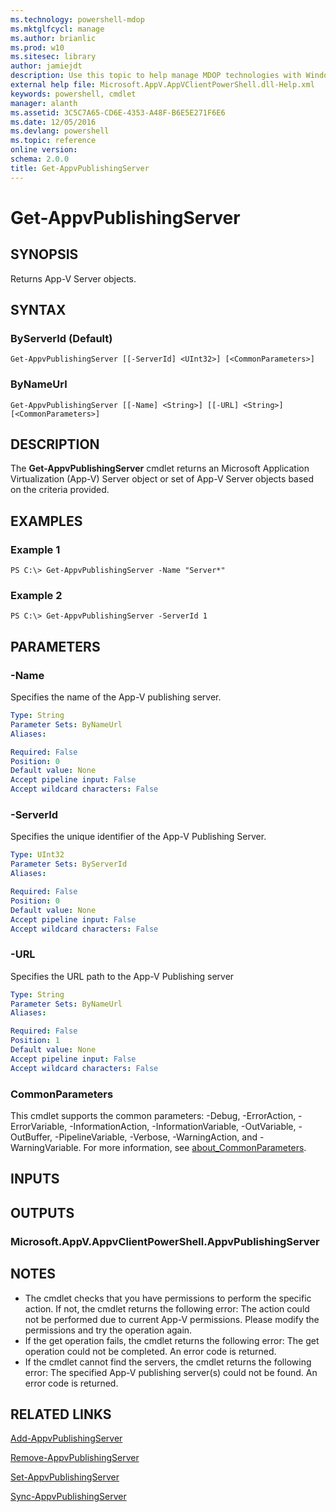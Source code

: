 ```yaml
---
ms.technology: powershell-mdop
ms.mktglfcycl: manage
ms.author: brianlic
ms.prod: w10
ms.sitesec: library
author: jamiejdt
description: Use this topic to help manage MDOP technologies with Windows PowerShell.
external help file: Microsoft.AppV.AppVClientPowerShell.dll-Help.xml
keywords: powershell, cmdlet
manager: alanth 
ms.assetid: 3C5C7A65-CD6E-4353-A48F-B6E5E271F6E6
ms.date: 12/05/2016
ms.devlang: powershell
ms.topic: reference
online version: 
schema: 2.0.0
title: Get-AppvPublishingServer
---
```


# Get-AppvPublishingServer

## SYNOPSIS
Returns App-V Server objects.

## SYNTAX

### ByServerId (Default)
```
Get-AppvPublishingServer [[-ServerId] <UInt32>] [<CommonParameters>]
```

### ByNameUrl
```
Get-AppvPublishingServer [[-Name] <String>] [[-URL] <String>] [<CommonParameters>]
```

## DESCRIPTION
The **Get-AppvPublishingServer** cmdlet returns an Microsoft Application Virtualization (App-V) Server object or set of App-V Server objects based on the criteria provided.

## EXAMPLES

### Example 1
```
PS C:\> Get-AppvPublishingServer -Name "Server*"
```

### Example 2
```
PS C:\> Get-AppvPublishingServer -ServerId 1
```

## PARAMETERS

### -Name
Specifies the name of the App-V publishing server.

```yaml
Type: String
Parameter Sets: ByNameUrl
Aliases: 

Required: False
Position: 0
Default value: None
Accept pipeline input: False
Accept wildcard characters: False
```

### -ServerId
Specifies the unique identifier of the App-V Publishing Server.

```yaml
Type: UInt32
Parameter Sets: ByServerId
Aliases: 

Required: False
Position: 0
Default value: None
Accept pipeline input: False
Accept wildcard characters: False
```

### -URL
Specifies the URL path to the App-V Publishing server

```yaml
Type: String
Parameter Sets: ByNameUrl
Aliases: 

Required: False
Position: 1
Default value: None
Accept pipeline input: False
Accept wildcard characters: False
```

### CommonParameters
This cmdlet supports the common parameters: -Debug, -ErrorAction, -ErrorVariable, -InformationAction, -InformationVariable, -OutVariable, -OutBuffer, -PipelineVariable, -Verbose, -WarningAction, and -WarningVariable. For more information, see [about_CommonParameters](http://go.microsoft.com/fwlink/?LinkID=113216).

## INPUTS

## OUTPUTS

### Microsoft.AppV.AppvClientPowerShell.AppvPublishingServer

## NOTES
* The cmdlet checks that you have permissions to perform the specific action. If not, the cmdlet returns the following error:  The action could not be performed due to current App-V permissions. Please modify the permissions and try the operation again.
* If the get operation fails, the cmdlet returns the following error: The get operation could not be completed. An error code is returned.
* If the cmdlet cannot find the servers, the cmdlet returns the following error: The specified App-V publishing server(s) could not be found. An error code is returned.

## RELATED LINKS

[Add-AppvPublishingServer](./Add-AppvPublishingServer.md)

[Remove-AppvPublishingServer](./Remove-AppvPublishingServer.md)

[Set-AppvPublishingServer](./Set-AppvPublishingServer.md)

[Sync-AppvPublishingServer](./Sync-AppvPublishingServer.md)


